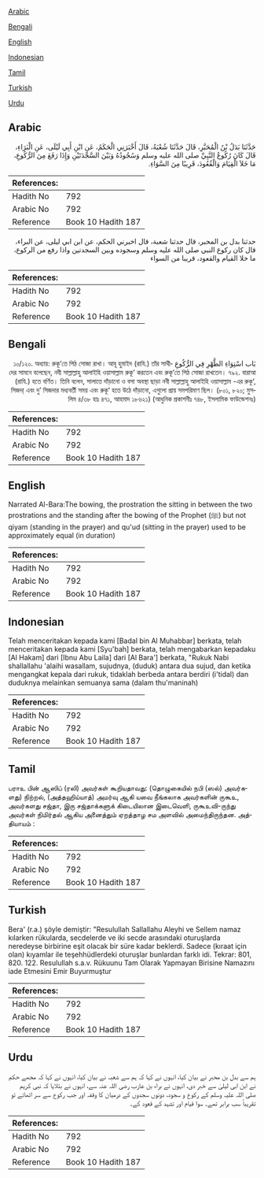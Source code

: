 [Arabic](#arabic)

[Bengali](#bengali)

[English](#english)

[Indonesian](#indonesian)

[Tamil](#tamil)

[Turkish](#turkish)

[Urdu](#urdu)

## Arabic


<div dir="rtl" lang="ar" style={{fontSize:'larger',backgroundColor:'#f8f9fa',padding:20}}>
حَدَّثَنَا بَدَلُ بْنُ الْمُحَبَّرِ، قَالَ حَدَّثَنَا شُعْبَةُ، قَالَ أَخْبَرَنِي الْحَكَمُ، عَنِ ابْنِ أَبِي لَيْلَى، عَنِ الْبَرَاءِ، قَالَ كَانَ رُكُوعُ النَّبِيِّ صلى الله عليه وسلم وَسُجُودُهُ وَبَيْنَ السَّجْدَتَيْنِ وَإِذَا رَفَعَ مِنَ الرُّكُوعِ، مَا خَلاَ الْقِيَامَ وَالْقُعُودَ، قَرِيبًا مِنَ السَّوَاءِ‏.‏
</div>
<div style={{backgroundColor:'#f8f9fa',padding:20, marginBottom: 10}}><table> <thead> <tr> <th>References:</th> <th></th> </tr> </thead> <tbody><tr><td>Hadith No</td><td>792</td></tr><tr><td>Arabic No</td><td>792</td></tr><tr><td>Reference</td><td>Book 10 Hadith 187</td></tr></tbody></table></div>


<div dir="rtl" lang="ar" style={{fontSize:'larger',backgroundColor:'#f8f9fa',padding:20}}>
حدثنا بدل بن المحبر، قال حدثنا شعبة، قال اخبرني الحكم، عن ابن ابي ليلى، عن البراء، قال كان ركوع النبي صلى الله عليه وسلم وسجوده وبين السجدتين واذا رفع من الركوع، ما خلا القيام والقعود، قريبا من السواء
</div>
<div style={{backgroundColor:'#f8f9fa',padding:20, marginBottom: 10}}><table> <thead> <tr> <th>References:</th> <th></th> </tr> </thead> <tbody><tr><td>Hadith No</td><td>792</td></tr><tr><td>Arabic No</td><td>792</td></tr><tr><td>Reference</td><td>Book 10 Hadith 187</td></tr></tbody></table></div>

## Bengali


<div dir="rtl" lang="bn" style={{fontSize:'larger',backgroundColor:'#f8f9fa',padding:20}}>
بَاب اسْتِوَاءِ الظَّهْرِ فِي الرُّكُوعِ ১০/১২০. অধ্যায়: রুকূ‘তে পিঠ সোজা রাখা। আবূ হুমাইদ (রাযি.) তাঁর সাথীদের সামনে বলেছেন, নবী সাল্লাল্লাহু আলাইহি ওয়াসাল্লাম রুকূ‘ করতেন এবং রুকূ‘তে পিঠ সোজা রাখতেন। ৭৯২. বারাআ (রাযি.) হতে বর্ণিত। তিনি বলেন, সালাতে দাঁড়ানো ও বসা অবস্থা ছাড়া নবী সাল্লাল্লাহু আলাইহি ওয়াসাল্লাম -এর রুকূ‘, সিজদা্ এবং দু’ সিজদার মধ্যবর্তী সময় এবং রুকূ‘ হতে উঠে দাঁড়ানো, এগুলো প্রায় সমপরিমাণ ছিল। (৮০১, ৮২০; মুসলিম ৪/৩৮ হাঃ ৪৭১, আহমাদ ১৮৬২১) (আধুনিক প্রকাশনীঃ ৭৪৮, ইসলামিক ফাউন্ডেশনঃ)
</div>
<div style={{backgroundColor:'#f8f9fa',padding:20, marginBottom: 10}}><table> <thead> <tr> <th>References:</th> <th></th> </tr> </thead> <tbody><tr><td>Hadith No</td><td>792</td></tr><tr><td>Arabic No</td><td>792</td></tr><tr><td>Reference</td><td>Book 10 Hadith 187</td></tr></tbody></table></div>

## English


<div dir="ltr" lang="en" style={{fontSize:'larger',backgroundColor:'#f8f9fa',padding:20}}>
Narrated Al-Bara:The bowing, the prostration the sitting in between the two prostrations and the standing after the bowing of the Prophet (ﷺ) but not qiyam (standing in the prayer) and qu'ud (sitting in the prayer) used to be approximately equal (in duration)
</div>
<div style={{backgroundColor:'#f8f9fa',padding:20, marginBottom: 10}}><table> <thead> <tr> <th>References:</th> <th></th> </tr> </thead> <tbody><tr><td>Hadith No</td><td>792</td></tr><tr><td>Arabic No</td><td>792</td></tr><tr><td>Reference</td><td>Book 10 Hadith 187</td></tr></tbody></table></div>

## Indonesian


<div dir="ltr" lang="id" style={{fontSize:'larger',backgroundColor:'#f8f9fa',padding:20}}>
Telah menceritakan kepada kami [Badal bin Al Muhabbar] berkata, telah menceritakan kepada kami [Syu'bah] berkata, telah mengabarkan kepadaku [Al Hakam] dari [Ibnu Abu Laila] dari [Al Bara'] berkata, "Rukuk Nabi shallallahu 'alaihi wasallam, sujudnya, (duduk) antara dua sujud, dan ketika mengangkat kepala dari rukuk, tidaklah berbeda antara berdiri (i'tidal) dan duduknya melainkan semuanya sama (dalam thu'maninah)
</div>
<div style={{backgroundColor:'#f8f9fa',padding:20, marginBottom: 10}}><table> <thead> <tr> <th>References:</th> <th></th> </tr> </thead> <tbody><tr><td>Hadith No</td><td>792</td></tr><tr><td>Arabic No</td><td>792</td></tr><tr><td>Reference</td><td>Book 10 Hadith 187</td></tr></tbody></table></div>

## Tamil


<div dir="ltr" lang="ta" style={{fontSize:'larger',backgroundColor:'#f8f9fa',padding:20}}>
பராஉ பின் ஆஸிப் (ரலி) அவர்கள் கூறியதாவது: (தொழுகையில் நபி (ஸல்) அவர்களது) நிற்றல், (அத்தஹிய்யாத்) அமர்வு ஆகி யவை நீங்கலாக அவர்களின் ருகூஉ, அவர்களது சஜ்தா, இரு சஜ்தாக்களுக் கிடையிலான இடைவெளி, ருகூஉவி-ருந்து அவர்கள் நிமிர்தல் ஆகிய அனைத்தும் ஏறத்தாழ சம அளவில் அமைந்திருந்தன. அத்தியாயம் :
</div>
<div style={{backgroundColor:'#f8f9fa',padding:20, marginBottom: 10}}><table> <thead> <tr> <th>References:</th> <th></th> </tr> </thead> <tbody><tr><td>Hadith No</td><td>792</td></tr><tr><td>Arabic No</td><td>792</td></tr><tr><td>Reference</td><td>Book 10 Hadith 187</td></tr></tbody></table></div>

## Turkish


<div dir="ltr" lang="tr" style={{fontSize:'larger',backgroundColor:'#f8f9fa',padding:20}}>
Bera' (r.a.) şöyle demiştir: "Resulullah Sallallahu Aleyhi ve Sellem namaz kılarken rükularda, secdelerde ve iki secde arasındaki oturuşlarda neredeyse birbirine eşit olacak bir süre kadar beklerdi. Sadece (kıraat için olan) kıyamlar ile teşehhüdlerdeki oturuşlar bunlardan farklı idi. Tekrar: 801, 820. 122. Resulullah s.a.v. Rükuunu Tam Olarak Yapmayan Birisine Namazını iade Etmesini Emir Buyurmuştur
</div>
<div style={{backgroundColor:'#f8f9fa',padding:20, marginBottom: 10}}><table> <thead> <tr> <th>References:</th> <th></th> </tr> </thead> <tbody><tr><td>Hadith No</td><td>792</td></tr><tr><td>Arabic No</td><td>792</td></tr><tr><td>Reference</td><td>Book 10 Hadith 187</td></tr></tbody></table></div>

## Urdu


<div dir="rtl" lang="ur" style={{fontSize:'larger',backgroundColor:'#f8f9fa',padding:20}}>
ہم سے بدل بن محبر نے بیان کیا، انہوں نے کہا کہ ہم سے شعبہ نے بیان کیا، انہوں نے کہا کہ مجھے حکم نے ابن ابی لیلیٰ سے خبر دی، انہوں نے براء بن عازب رضی اللہ عنہ سے، انہوں نے بتلایا کہ نبی کریم صلی اللہ علیہ وسلم کے رکوع و سجود، دونوں سجدوں کے درمیان کا وقفہ اور جب رکوع سے سر اٹھاتے تو تقریباً سب برابر تھے۔ سوا قیام اور تشہد کے قعود کے۔
</div>
<div style={{backgroundColor:'#f8f9fa',padding:20, marginBottom: 10}}><table> <thead> <tr> <th>References:</th> <th></th> </tr> </thead> <tbody><tr><td>Hadith No</td><td>792</td></tr><tr><td>Arabic No</td><td>792</td></tr><tr><td>Reference</td><td>Book 10 Hadith 187</td></tr></tbody></table></div>